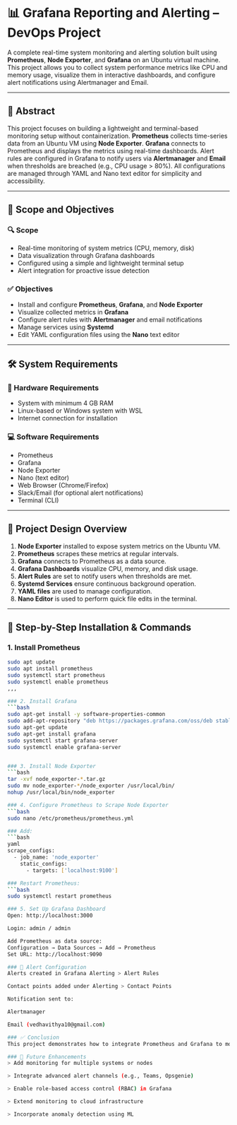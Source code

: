 
# 📊 Grafana Reporting and Alerting – DevOps Project

A complete real-time system monitoring and alerting solution built using **Prometheus**, **Node Exporter**, and **Grafana** on an Ubuntu virtual machine. This project allows you to collect system performance metrics like CPU and memory usage, visualize them in interactive dashboards, and configure alert notifications using Alertmanager and Email.

---

## 📄 Abstract

This project focuses on building a lightweight and terminal-based monitoring setup without containerization. **Prometheus** collects time-series data from an Ubuntu VM using **Node Exporter**. **Grafana** connects to Prometheus and displays the metrics using real-time dashboards. Alert rules are configured in Grafana to notify users via **Alertmanager** and **Email** when thresholds are breached (e.g., CPU usage > 80%). All configurations are managed through YAML and Nano text editor for simplicity and accessibility.

---

## 📌 Scope and Objectives

### 🔍 Scope

- Real-time monitoring of system metrics (CPU, memory, disk)
- Data visualization through Grafana dashboards
- Configured using a simple and lightweight terminal setup
- Alert integration for proactive issue detection

### ✅ Objectives

- Install and configure **Prometheus**, **Grafana**, and **Node Exporter**
- Visualize collected metrics in **Grafana**
- Configure alert rules with **Alertmanager** and email notifications
- Manage services using **Systemd**
- Edit YAML configuration files using the **Nano** text editor

---

## 🛠️ System Requirements

### 🔧 Hardware Requirements

- System with minimum 4 GB RAM
- Linux-based or Windows system with WSL
- Internet connection for installation

### 💻 Software Requirements

- Prometheus
- Grafana
- Node Exporter
- Nano (text editor)
- Web Browser (Chrome/Firefox)
- Slack/Email (for optional alert notifications)
- Terminal (CLI)

---

## 🧱 Project Design Overview

1. **Node Exporter** installed to expose system metrics on the Ubuntu VM.
2. **Prometheus** scrapes these metrics at regular intervals.
3. **Grafana** connects to Prometheus as a data source.
4. **Grafana Dashboards** visualize CPU, memory, and disk usage.
5. **Alert Rules** are set to notify users when thresholds are met.
6. **Systemd Services** ensure continuous background operation.
7. **YAML files** are used to manage configuration.
8. **Nano Editor** is used to perform quick file edits in the terminal.

---

## 🧪 Step-by-Step Installation & Commands

### 1. Install Prometheus
```bash
sudo apt update
sudo apt install prometheus
sudo systemctl start prometheus
sudo systemctl enable prometheus
,,,

### 2. Install Grafana
```bash
sudo apt-get install -y software-properties-common
sudo add-apt-repository "deb https://packages.grafana.com/oss/deb stable main"
sudo apt-get update
sudo apt-get install grafana
sudo systemctl start grafana-server
sudo systemctl enable grafana-server


### 3. Install Node Exporter
```bash
tar -xvf node_exporter-*.tar.gz
sudo mv node_exporter-*/node_exporter /usr/local/bin/
nohup /usr/local/bin/node_exporter

### 4. Configure Prometheus to Scrape Node Exporter
```bash
sudo nano /etc/prometheus/prometheus.yml

### Add:
```bash
yaml
scrape_configs:
  - job_name: 'node_exporter'
    static_configs:
      - targets: ['localhost:9100']

### Restart Prometheus:
```bash
sudo systemctl restart prometheus

### 5. Set Up Grafana Dashboard
Open: http://localhost:3000

Login: admin / admin

Add Prometheus as data source:
Configuration → Data Sources → Add → Prometheus
Set URL: http://localhost:9090

### 🚨 Alert Configuration
Alerts created in Grafana Alerting > Alert Rules

Contact points added under Alerting > Contact Points

Notification sent to:

Alertmanager

Email (vedhavithya10@gmail.com)

### ✅ Conclusion
This project demonstrates how to integrate Prometheus and Grafana to monitor system performance metrics and alert users in real time. It highlights how a simple setup using open-source tools can create a powerful and efficient monitoring system with email-based alerting.

### 🔮 Future Enhancements
> Add monitoring for multiple systems or nodes

> Integrate advanced alert channels (e.g., Teams, Opsgenie)

> Enable role-based access control (RBAC) in Grafana

> Extend monitoring to cloud infrastructure

> Incorporate anomaly detection using ML
